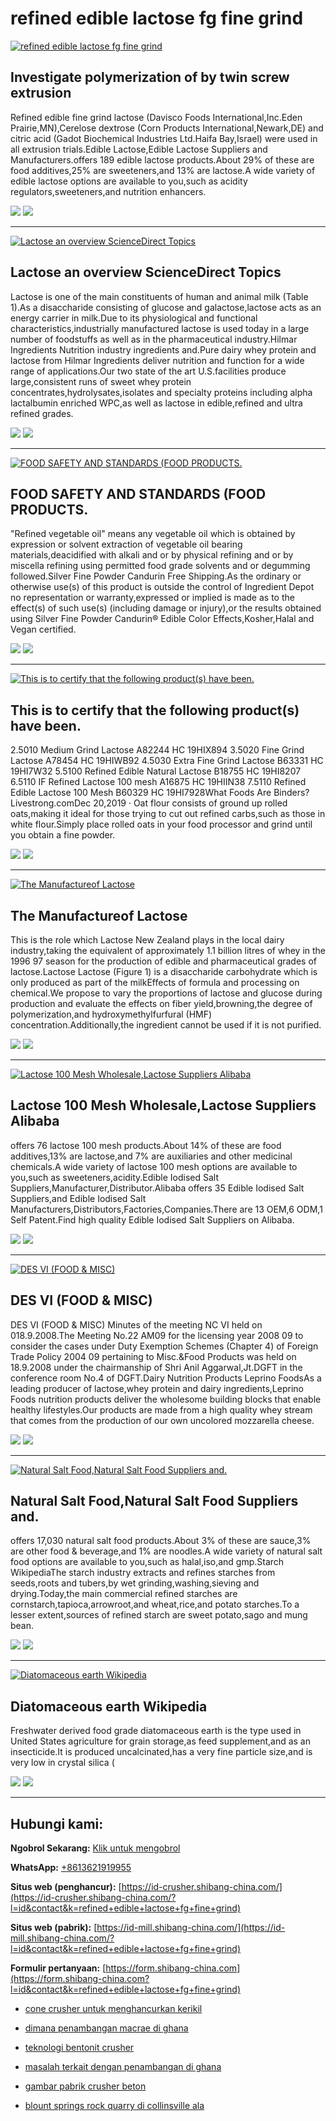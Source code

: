 # refined edible lactose fg fine grind

<a href="https://swt.shibang-china.com/?l=id&img&k=refined+edible+lactose+fg+fine+grind" target="_blank">![refined edible lactose fg fine grind](http://static.shibang-china.com/all-800x300/918.jpg)</a>

## Investigate polymerization of by twin screw extrusion
Refined edible fine grind lactose (Davisco Foods International,Inc.Eden Prairie,MN),Cerelose dextrose (Corn Products International,Newark,DE) and citric acid (Gadot Biochemical Industries Ltd.Haifa Bay,Israel) were used in all extrusion trials.Edible Lactose,Edible Lactose Suppliers and Manufacturers.offers 189 edible lactose products.About 29% of these are food additives,25% are sweeteners,and 13% are lactose.A wide variety of edible lactose options are available to you,such as acidity regulators,sweeteners,and nutrition enhancers.


<a href="https://whatsapp.shibangsoft.com/WhatsApp.php" target="_blank" title="WhatsApp">![](http://static.shibang-china.com/icon/whatsapp.png)</a> <a href="https://swt.shibang-china.com/?l=id&icon&k=refined+edible+lactose+fg+fine+grind" target="_blank">![](http://static.shibang-china.com/icon/chat-id.png)</a>

---

<a href="https://swt.shibang-china.com/?l=id&img&k=refined+edible+lactose+fg+fine+grind" target="_blank">![Lactose an overview ScienceDirect Topics](http://static.shibang-china.com/all-800x300/582.jpg)</a>

## Lactose an overview ScienceDirect Topics
Lactose is one of the main constituents of human and animal milk (Table 1).As a disaccharide consisting of glucose and galactose,lactose acts as an energy carrier in milk.Due to its physiological and functional characteristics,industrially manufactured lactose is used today in a large number of foodstuffs as well as in the pharmaceutical industry.Hilmar Ingredients Nutrition industry ingredients and.Pure dairy whey protein and lactose from Hilmar Ingredients deliver nutrition and function for a wide range of applications.Our two state of the art U.S.facilities produce large,consistent runs of sweet whey protein concentrates,hydrolysates,isolates and specialty proteins including alpha lactalbumin enriched WPC,as well as lactose in edible,refined and ultra refined grades.


<a href="https://whatsapp.shibangsoft.com/WhatsApp.php" target="_blank" title="WhatsApp">![](http://static.shibang-china.com/icon/whatsapp.png)</a> <a href="https://swt.shibang-china.com/?l=id&icon&k=refined+edible+lactose+fg+fine+grind" target="_blank">![](http://static.shibang-china.com/icon/chat-id.png)</a>

---

<a href="https://swt.shibang-china.com/?l=id&img&k=refined+edible+lactose+fg+fine+grind" target="_blank">![FOOD SAFETY AND STANDARDS (FOOD PRODUCTS.](http://static.shibang-china.com/all-800x300/1362.jpg)</a>

## FOOD SAFETY AND STANDARDS (FOOD PRODUCTS.
"Refined vegetable oil" means any vegetable oil which is obtained by expression or solvent extraction of vegetable oil bearing materials,deacidified with alkali and or by physical refining and or by miscella refining using permitted food grade solvents and or degumming followed.Silver Fine Powder Candurin Free Shipping.As the ordinary or otherwise use(s) of this product is outside the control of Ingredient Depot no representation or warranty,expressed or implied is made as to the effect(s) of such use(s) (including damage or injury),or the results obtained using Silver Fine Powder Candurin® Edible Color Effects,Kosher,Halal and Vegan certified.


<a href="https://whatsapp.shibangsoft.com/WhatsApp.php" target="_blank" title="WhatsApp">![](http://static.shibang-china.com/icon/whatsapp.png)</a> <a href="https://swt.shibang-china.com/?l=id&icon&k=refined+edible+lactose+fg+fine+grind" target="_blank">![](http://static.shibang-china.com/icon/chat-id.png)</a>

---

<a href="https://swt.shibang-china.com/?l=id&img&k=refined+edible+lactose+fg+fine+grind" target="_blank">![This is to certify that the following product(s) have been.](http://static.shibang-china.com/all-800x300/676.jpg)</a>

## This is to certify that the following product(s) have been.
2.5010 Medium Grind Lactose A82244 HC 19HIX894 3.5020 Fine Grind Lactose A78454 HC 19HIWB92 4.5030 Extra Fine Grind Lactose B63331 HC 19HI7W32 5.5100 Refined Edible Natural Lactose B18755 HC 19HI8207 6.5110 IF Refined Lactose 100 mesh A16875 HC 19HIIN38 7.5110 Refined Edible Lactose 100 Mesh B60329 HC 19HI7928What Foods Are Binders? Livestrong.comDec 20,2019 · Oat flour consists of ground up rolled oats,making it ideal for those trying to cut out refined carbs,such as those in white flour.Simply place rolled oats in your food processor and grind until you obtain a fine powder.


<a href="https://whatsapp.shibangsoft.com/WhatsApp.php" target="_blank" title="WhatsApp">![](http://static.shibang-china.com/icon/whatsapp.png)</a> <a href="https://swt.shibang-china.com/?l=id&icon&k=refined+edible+lactose+fg+fine+grind" target="_blank">![](http://static.shibang-china.com/icon/chat-id.png)</a>

---

<a href="https://swt.shibang-china.com/?l=id&img&k=refined+edible+lactose+fg+fine+grind" target="_blank">![The Manufactureof Lactose](http://static.shibang-china.com/all-800x300/1432.jpg)</a>

## The Manufactureof Lactose
This is the role which Lactose New Zealand plays in the local dairy industry,taking the equivalent of approximately 1.1 billion litres of whey in the 1996 97 season for the production of edible and pharmaceutical grades of lactose.Lactose Lactose (Figure 1) is a disaccharide carbohydrate which is only produced as part of the milkEffects of formula and processing on chemical.We propose to vary the proportions of lactose and glucose during production and evaluate the effects on fiber yield,browning,the degree of polymerization,and hydroxymethylfurfural (HMF) concentration.Additionally,the ingredient cannot be used if it is not purified.


<a href="https://whatsapp.shibangsoft.com/WhatsApp.php" target="_blank" title="WhatsApp">![](http://static.shibang-china.com/icon/whatsapp.png)</a> <a href="https://swt.shibang-china.com/?l=id&icon&k=refined+edible+lactose+fg+fine+grind" target="_blank">![](http://static.shibang-china.com/icon/chat-id.png)</a>

---

<a href="https://swt.shibang-china.com/?l=id&img&k=refined+edible+lactose+fg+fine+grind" target="_blank">![Lactose 100 Mesh Wholesale,Lactose Suppliers Alibaba](http://static.shibang-china.com/all-800x300/952.jpg)</a>

## Lactose 100 Mesh Wholesale,Lactose Suppliers Alibaba
offers 76 lactose 100 mesh products.About 14% of these are food additives,13% are lactose,and 7% are auxiliaries and other medicinal chemicals.A wide variety of lactose 100 mesh options are available to you,such as sweeteners,acidity.Edible Iodised Salt Suppliers,Manufacturer,Distributor.Alibaba offers 35 Edible Iodised Salt Suppliers,and Edible Iodised Salt Manufacturers,Distributors,Factories,Companies.There are 13 OEM,6 ODM,1 Self Patent.Find high quality Edible Iodised Salt Suppliers on Alibaba.


<a href="https://whatsapp.shibangsoft.com/WhatsApp.php" target="_blank" title="WhatsApp">![](http://static.shibang-china.com/icon/whatsapp.png)</a> <a href="https://swt.shibang-china.com/?l=id&icon&k=refined+edible+lactose+fg+fine+grind" target="_blank">![](http://static.shibang-china.com/icon/chat-id.png)</a>

---

<a href="https://swt.shibang-china.com/?l=id&img&k=refined+edible+lactose+fg+fine+grind" target="_blank">![DES VI (FOOD & MISC)](http://static.shibang-china.com/all-800x300/1026.jpg)</a>

## DES VI (FOOD & MISC)
DES VI (FOOD & MISC) Minutes of the meeting NC VI held on 018.9.2008.The Meeting No.22 AM09 for the licensing year 2008 09 to consider the cases under Duty Exemption Schemes (Chapter 4) of Foreign Trade Policy 2004 09 pertaining to Misc.&Food Products was held on 18.9.2008 under the chairmanship of Shri Anil Aggarwal,Jt.DGFT in the conference room No.4 of DGFT.Dairy Nutrition Products Leprino FoodsAs a leading producer of lactose,whey protein and dairy ingredients,Leprino Foods nutrition products deliver the wholesome building blocks that enable healthy lifestyles.Our products are made from a high quality whey stream that comes from the production of our own uncolored mozzarella cheese.


<a href="https://whatsapp.shibangsoft.com/WhatsApp.php" target="_blank" title="WhatsApp">![](http://static.shibang-china.com/icon/whatsapp.png)</a> <a href="https://swt.shibang-china.com/?l=id&icon&k=refined+edible+lactose+fg+fine+grind" target="_blank">![](http://static.shibang-china.com/icon/chat-id.png)</a>

---

<a href="https://swt.shibang-china.com/?l=id&img&k=refined+edible+lactose+fg+fine+grind" target="_blank">![Natural Salt Food,Natural Salt Food Suppliers and.](http://static.shibang-china.com/all-800x300/1165.jpg)</a>

## Natural Salt Food,Natural Salt Food Suppliers and.
offers 17,030 natural salt food products.About 3% of these are sauce,3% are other food & beverage,and 1% are noodles.A wide variety of natural salt food options are available to you,such as halal,iso,and gmp.Starch WikipediaThe starch industry extracts and refines starches from seeds,roots and tubers,by wet grinding,washing,sieving and drying.Today,the main commercial refined starches are cornstarch,tapioca,arrowroot,and wheat,rice,and potato starches.To a lesser extent,sources of refined starch are sweet potato,sago and mung bean.


<a href="https://whatsapp.shibangsoft.com/WhatsApp.php" target="_blank" title="WhatsApp">![](http://static.shibang-china.com/icon/whatsapp.png)</a> <a href="https://swt.shibang-china.com/?l=id&icon&k=refined+edible+lactose+fg+fine+grind" target="_blank">![](http://static.shibang-china.com/icon/chat-id.png)</a>

---

<a href="https://swt.shibang-china.com/?l=id&img&k=refined+edible+lactose+fg+fine+grind" target="_blank">![Diatomaceous earth Wikipedia](http://static.shibang-china.com/all-800x300/859.jpg)</a>

## Diatomaceous earth Wikipedia
Freshwater derived food grade diatomaceous earth is the type used in United States agriculture for grain storage,as feed supplement,and as an insecticide.It is produced uncalcinated,has a very fine particle size,and is very low in crystal silica (

<a href="https://whatsapp.shibangsoft.com/WhatsApp.php" target="_blank" title="WhatsApp">![](http://static.shibang-china.com/icon/whatsapp.png)</a> <a href="https://swt.shibang-china.com/?l=id&icon&k=refined+edible+lactose+fg+fine+grind" target="_blank">![](http://static.shibang-china.com/icon/chat-id.png)</a>

---
## Hubungi kami:

**Ngobrol Sekarang:** [Klik untuk mengobrol](https://swt.shibang-china.com?l=id&contact&k=refined+edible+lactose+fg+fine+grind)

**WhatsApp:**  [+8613621919955](https://whatsapp.shibangsoft.com/WhatsApp.php)

**Situs web (penghancur):** [https://id-crusher.shibang-china.com/](https://id-crusher.shibang-china.com/?l=id&contact&k=refined+edible+lactose+fg+fine+grind)

**Situs web (pabrik):** [https://id-mill.shibang-china.com/](https://id-mill.shibang-china.com/?l=id&contact&k=refined+edible+lactose+fg+fine+grind)

**Formulir pertanyaan:** [https://form.shibang-china.com](https://form.shibang-china.com?l=id&contact&k=refined+edible+lactose+fg+fine+grind)

* [cone crusher untuk menghancurkan kerikil](../1/cone%20crusher%20untuk%20menghancurkan%20kerikil.md)

* [dimana penambangan macrae di ghana](../1/dimana%20penambangan%20macrae%20di%20ghana.md)

* [teknologi bentonit crusher](../5/teknologi%20bentonit%20crusher.md)

* [masalah terkait dengan penambangan di ghana](../5/masalah%20terkait%20dengan%20penambangan%20di%20ghana.md)

* [gambar pabrik crusher beton](../4/gambar%20pabrik%20crusher%20beton.md)

* [blount springs rock quarry di collinsville ala](../2/blount%20springs%20rock%20quarry%20di%20collinsville%20ala.md)
